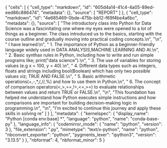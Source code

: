 {
 "cells": [
  {
   "cell_type": "markdown",
   "id": "605d4a14-41c4-4a05-89ed-eed86c886474",
   "metadata": {},
   "source": [
    "REPORT"
   ]
  },
  {
   "cell_type": "markdown",
   "id": "4e685469-0bde-475b-bb12-f69f4be4a6bc",
   "metadata": {},
   "source": [
    "The introductory class into Python for Data Science was a fascinitating one where my eyes were opened to a lot of things as a beginner. The class introduced us to the basics, starting with the course outline and gradually moving into practical coding concepts.\n",
    "\n",
    " I have learned:\n",
    " 1. The importance of Python as a beginner-friendly language widely used in DATA ANALYSIS,MACHINE LEARNING AND AI.\n",
    " 2. Basic synthax rules in Python, including how to write and run simple programs like;     print(\"data science\").\n",
    " 3. The use of variables for storing values (e.g x = 100, y = 40).\n",
    " 4. Different data types such as integers, floats and strings including bool(Boolean) which has only two possible values viz; TRUE AND FALSE.\n",
    " 5. Basic arithmetic operations(+,-,*,/,//,%) and how to use them in Python.\n",
    " 6. The concept of comparison operators(<,>,==,!=,<=,>=) to evaluate relationships between values and return TRUE or FALSE.\n",
    "\n",
    "This foundation has helped me understand how Python executes simple instructions and how comparisons are important for building decision-making logic in programming.\n",
    "\n",
    "I'm excited to continue this journey and apply these skills in solving re"
   ]
  }
 ],
 "metadata": {
  "kernelspec": {
   "display_name": "Python [conda env:base] *",
   "language": "python",
   "name": "conda-base-py"
  },
  "language_info": {
   "codemirror_mode": {
    "name": "ipython",
    "version": 3
   },
   "file_extension": ".py",
   "mimetype": "text/x-python",
   "name": "python",
   "nbconvert_exporter": "python",
   "pygments_lexer": "ipython3",
   "version": "3.13.5"
  }
 },
 "nbformat": 4,
 "nbformat_minor": 5
}
